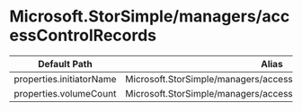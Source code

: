 # Microsoft.StorSimple/managers/accessControlRecords

| Default Path | Alias |
|---|---|
| properties.initiatorName | Microsoft.StorSimple/managers/accessControlRecords/initiatorName |
| properties.volumeCount | Microsoft.StorSimple/managers/accessControlRecords/volumeCount |


